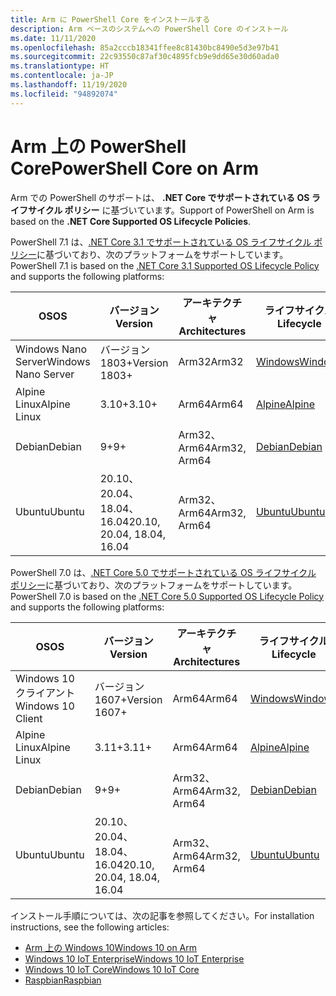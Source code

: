```yaml
---
title: Arm に PowerShell Core をインストールする
description: Arm ベースのシステムへの PowerShell Core のインストール
ms.date: 11/11/2020
ms.openlocfilehash: 85a2cccb18341ffee8c81430bc8490e5d3e97b41
ms.sourcegitcommit: 22c93550c87af30c4895fcb9e9dd65e30d60ada0
ms.translationtype: HT
ms.contentlocale: ja-JP
ms.lasthandoff: 11/19/2020
ms.locfileid: "94892074"
---
```

# <a name="powershell-core-on-arm"></a><span data-ttu-id="4df50-103">Arm 上の PowerShell Core</span><span class="sxs-lookup"><span data-stu-id="4df50-103">PowerShell Core on Arm</span></span>

<span data-ttu-id="4df50-104">Arm での PowerShell のサポートは、 **.NET Core でサポートされている OS ライフサイクル ポリシー** に基づいています。</span><span class="sxs-lookup"><span data-stu-id="4df50-104">Support of PowerShell on Arm is based on the **.NET Core Supported OS Lifecycle Policies**.</span></span>

<span data-ttu-id="4df50-105">PowerShell 7.1 は、[.NET Core 3.1 でサポートされている OS ライフサイクル ポリシー](https://github.com/dotnet/core/blob/master/release-notes/3.1/3.1-supported-os.md)に基づいており、次のプラットフォームをサポートしています。</span><span class="sxs-lookup"><span data-stu-id="4df50-105">PowerShell 7.1 is based on the [.NET Core 3.1 Supported OS Lifecycle Policy](https://github.com/dotnet/core/blob/master/release-notes/3.1/3.1-supported-os.md) and supports the following platforms:</span></span>

|         <span data-ttu-id="4df50-106">OS</span><span class="sxs-lookup"><span data-stu-id="4df50-106">OS</span></span>          |          <span data-ttu-id="4df50-107">バージョン</span><span class="sxs-lookup"><span data-stu-id="4df50-107">Version</span></span>           | <span data-ttu-id="4df50-108">アーキテクチャ</span><span class="sxs-lookup"><span data-stu-id="4df50-108">Architectures</span></span> |          <span data-ttu-id="4df50-109">ライフサイクル</span><span class="sxs-lookup"><span data-stu-id="4df50-109">Lifecycle</span></span>           |
| ------------------- | -------------------------- | ------------- | ---------------------------- |
| <span data-ttu-id="4df50-110">Windows Nano Server</span><span class="sxs-lookup"><span data-stu-id="4df50-110">Windows Nano Server</span></span> | <span data-ttu-id="4df50-111">バージョン 1803+</span><span class="sxs-lookup"><span data-stu-id="4df50-111">Version 1803+</span></span>              | <span data-ttu-id="4df50-112">Arm32</span><span class="sxs-lookup"><span data-stu-id="4df50-112">Arm32</span></span>         | <span data-ttu-id="4df50-113">[Windows][Windows-lifecycle]</span><span class="sxs-lookup"><span data-stu-id="4df50-113">[Windows][Windows-lifecycle]</span></span> |
| <span data-ttu-id="4df50-114">Alpine Linux</span><span class="sxs-lookup"><span data-stu-id="4df50-114">Alpine Linux</span></span>        | <span data-ttu-id="4df50-115">3.10+</span><span class="sxs-lookup"><span data-stu-id="4df50-115">3.10+</span></span>                      | <span data-ttu-id="4df50-116">Arm64</span><span class="sxs-lookup"><span data-stu-id="4df50-116">Arm64</span></span>         | <span data-ttu-id="4df50-117">[Alpine][Alpine-lifecycle]</span><span class="sxs-lookup"><span data-stu-id="4df50-117">[Alpine][Alpine-lifecycle]</span></span>   |
| <span data-ttu-id="4df50-118">Debian</span><span class="sxs-lookup"><span data-stu-id="4df50-118">Debian</span></span>              | <span data-ttu-id="4df50-119">9+</span><span class="sxs-lookup"><span data-stu-id="4df50-119">9+</span></span>                         | <span data-ttu-id="4df50-120">Arm32、Arm64</span><span class="sxs-lookup"><span data-stu-id="4df50-120">Arm32, Arm64</span></span>  | <span data-ttu-id="4df50-121">[Debian][Debian-lifecycle]</span><span class="sxs-lookup"><span data-stu-id="4df50-121">[Debian][Debian-lifecycle]</span></span>   |
| <span data-ttu-id="4df50-122">Ubuntu</span><span class="sxs-lookup"><span data-stu-id="4df50-122">Ubuntu</span></span>              | <span data-ttu-id="4df50-123">20.10、20.04、18.04、16.04</span><span class="sxs-lookup"><span data-stu-id="4df50-123">20.10, 20.04, 18.04, 16.04</span></span> | <span data-ttu-id="4df50-124">Arm32、Arm64</span><span class="sxs-lookup"><span data-stu-id="4df50-124">Arm32, Arm64</span></span>  | <span data-ttu-id="4df50-125">[Ubuntu][Ubuntu-lifecycle]</span><span class="sxs-lookup"><span data-stu-id="4df50-125">[Ubuntu][Ubuntu-lifecycle]</span></span>   |

<span data-ttu-id="4df50-126">PowerShell 7.0 は、[.NET Core 5.0 でサポートされている OS ライフサイクル ポリシー](https://github.com/dotnet/core/blob/master/release-notes/5.0/5.0-supported-os.md)に基づいており、次のプラットフォームをサポートしています。</span><span class="sxs-lookup"><span data-stu-id="4df50-126">PowerShell 7.0 is based on the [.NET Core 5.0 Supported OS Lifecycle Policy](https://github.com/dotnet/core/blob/master/release-notes/5.0/5.0-supported-os.md) and supports the following platforms:</span></span>

|        <span data-ttu-id="4df50-127">OS</span><span class="sxs-lookup"><span data-stu-id="4df50-127">OS</span></span>         |          <span data-ttu-id="4df50-128">バージョン</span><span class="sxs-lookup"><span data-stu-id="4df50-128">Version</span></span>           | <span data-ttu-id="4df50-129">アーキテクチャ</span><span class="sxs-lookup"><span data-stu-id="4df50-129">Architectures</span></span> |          <span data-ttu-id="4df50-130">ライフサイクル</span><span class="sxs-lookup"><span data-stu-id="4df50-130">Lifecycle</span></span>           |
| ----------------- | -------------------------- | ------------- | ---------------------------- |
| <span data-ttu-id="4df50-131">Windows 10 クライアント</span><span class="sxs-lookup"><span data-stu-id="4df50-131">Windows 10 Client</span></span> | <span data-ttu-id="4df50-132">バージョン 1607+</span><span class="sxs-lookup"><span data-stu-id="4df50-132">Version 1607+</span></span>              | <span data-ttu-id="4df50-133">Arm64</span><span class="sxs-lookup"><span data-stu-id="4df50-133">Arm64</span></span>         | <span data-ttu-id="4df50-134">[Windows][Windows-lifecycle]</span><span class="sxs-lookup"><span data-stu-id="4df50-134">[Windows][Windows-lifecycle]</span></span> |
| <span data-ttu-id="4df50-135">Alpine Linux</span><span class="sxs-lookup"><span data-stu-id="4df50-135">Alpine Linux</span></span>      | <span data-ttu-id="4df50-136">3.11+</span><span class="sxs-lookup"><span data-stu-id="4df50-136">3.11+</span></span>                      | <span data-ttu-id="4df50-137">Arm64</span><span class="sxs-lookup"><span data-stu-id="4df50-137">Arm64</span></span>         | <span data-ttu-id="4df50-138">[Alpine][Alpine-lifecycle]</span><span class="sxs-lookup"><span data-stu-id="4df50-138">[Alpine][Alpine-lifecycle]</span></span>   |
| <span data-ttu-id="4df50-139">Debian</span><span class="sxs-lookup"><span data-stu-id="4df50-139">Debian</span></span>            | <span data-ttu-id="4df50-140">9+</span><span class="sxs-lookup"><span data-stu-id="4df50-140">9+</span></span>                         | <span data-ttu-id="4df50-141">Arm32、Arm64</span><span class="sxs-lookup"><span data-stu-id="4df50-141">Arm32, Arm64</span></span>  | <span data-ttu-id="4df50-142">[Debian][Debian-lifecycle]</span><span class="sxs-lookup"><span data-stu-id="4df50-142">[Debian][Debian-lifecycle]</span></span>   |
| <span data-ttu-id="4df50-143">Ubuntu</span><span class="sxs-lookup"><span data-stu-id="4df50-143">Ubuntu</span></span>            | <span data-ttu-id="4df50-144">20.10、20.04、18.04、16.04</span><span class="sxs-lookup"><span data-stu-id="4df50-144">20.10, 20.04, 18.04, 16.04</span></span> | <span data-ttu-id="4df50-145">Arm32、Arm64</span><span class="sxs-lookup"><span data-stu-id="4df50-145">Arm32, Arm64</span></span>  | <span data-ttu-id="4df50-146">[Ubuntu][Ubuntu-lifecycle]</span><span class="sxs-lookup"><span data-stu-id="4df50-146">[Ubuntu][Ubuntu-lifecycle]</span></span>   |

[Windows-lifecycle]: https://support.microsoft.com/help/13853/windows-lifecycle-fact-sheet
[Alpine-lifecycle]: https://wiki.alpinelinux.org/wiki/Alpine_Linux:Releases
[Debian-lifecycle]: https://wiki.debian.org/DebianReleases
[Ubuntu-lifecycle]: https://wiki.ubuntu.com/Releases

<span data-ttu-id="4df50-147">インストール手順については、次の記事を参照してください。</span><span class="sxs-lookup"><span data-stu-id="4df50-147">For installation instructions, see the following articles:</span></span>

- [<span data-ttu-id="4df50-148">Arm 上の Windows 10</span><span class="sxs-lookup"><span data-stu-id="4df50-148">Windows 10 on Arm</span></span>](installing-powershell-core-on-windows.md#installing-the-zip-package)
- [<span data-ttu-id="4df50-149">Windows 10 IoT Enterprise</span><span class="sxs-lookup"><span data-stu-id="4df50-149">Windows 10 IoT Enterprise</span></span>](installing-powershell-core-on-windows.md#deploying-on-windows-10-iot-enterprise)
- [<span data-ttu-id="4df50-150">Windows 10 IoT Core</span><span class="sxs-lookup"><span data-stu-id="4df50-150">Windows 10 IoT Core</span></span>](installing-powershell-core-on-windows.md#deploying-on-windows-10-iot-core)
- [<span data-ttu-id="4df50-151">Raspbian</span><span class="sxs-lookup"><span data-stu-id="4df50-151">Raspbian</span></span>](installing-powershell-core-on-linux.md#raspbian)
